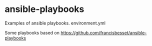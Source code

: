 ansible-playbooks
=================

Examples of ansible playbooks.
environment.yml

Some playbooks based on https://github.com/francisbesset/ansible-playbooks
